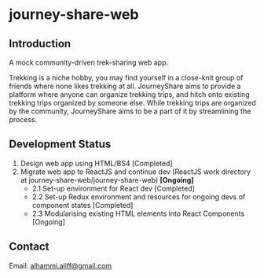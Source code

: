 # journey-share-web

## Introduction
A mock community-driven trek-sharing web app.

Trekking is a niche hobby, you may find yourself in a close-knit group of friends where none likes trekking at all. JourneyShare aims to provide a platform where anyone can organize trekking trips, and hitch onto existing trekking trips organized by someone else. While trekking trips are organized by the community, JourneyShare aims to be a part of it by streamlining the process.


## Development Status
<ol>
<li>Design web app using HTML/BS4 [Completed]</li>
<li>Migrate web app to ReactJS and continue dev (ReactJS work directory at journey-share-web/journey-share-web) <strong>[Ongoing]</strong>
  <ul>
    <li>2.1 Set-up environment for React dev [Completed]</li>
    <li>2.2 Set-up Redux environment and resources for ongoing devs of component states [Completed]</li>
    <li>2.3 Modularising existing HTML elements into React Components [Ongoing]</li>
  </ul>
</li>
</ol>

 
 
 
 
## Contact
Email: alhammi.aliff@gmail.com

